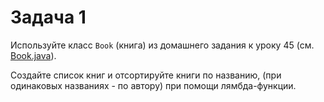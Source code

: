 # Задача 1

Используйте класс `Book` (книга) из домашнего задания к уроку 45 (см. [Book.java](https://github.com/ait-tr/cohort24/blob/5667da2761b13e480824c83d4eb9b78da02ec2dd/basic_programming/lesson_46/code/comparator/src/homework_45/Book.java)).

Создайте список книг и отсортируйте книги по названию, (при одинаковых названиях - по автору) при помощи лямбда-функции.

